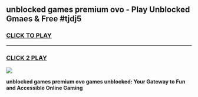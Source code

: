 
## unblocked games premium ovo - Play Unblocked Gmaes & Free #tjdj5
<h3>
<a href="https://news.freeplayer.one?title=unblocked_games_premium_ovo&ref=24F">CLICK TO PLAY</a></h3>
<hr>

<h3>
<a href="https://news.freeplayer.one?title=unblocked_games_premium_ovo&ref=24F">CLICK 2 PLAY</a>
  
</h3>

<a href="https://news.freeplayer.one?title=unblocked_games_premium_ovo&ref=24F/"><img src="https://clearcache.store/games.png"></a>


**unblocked games premium ovo games unblocked: Your Gateway to Fun and Accessible Online Gaming**
